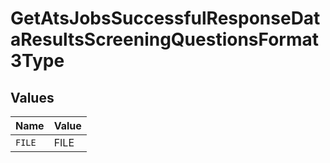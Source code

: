 # GetAtsJobsSuccessfulResponseDataResultsScreeningQuestionsFormat3Type


## Values

| Name   | Value  |
| ------ | ------ |
| `FILE` | FILE   |